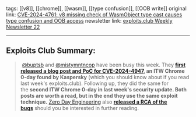 tags: [[v8]], [[chrome]], [[wasm]], [[type confusion]], [[OOB write]]
original link:  [CVE-2024-4761: v8 missing check of WasmObject type cast causes type confusion and OOB access](https://buptsb.github.io/blog/post/CVE-2024-4761-%20v8%20missing%20check%20of%20WasmObject%20type%20cast%20causes%20type%20confusion%20and%20OOB%20access.html?ref=blog.exploits.club)
newsletter link:  [exploits.club Weekly Newsletter 22](https://blog.exploits.club/exploits-club-weekly-newsletter-22/)

---
## Exploits Club Summary:
>  [@buptsb](https://twitter.com/buptsb?ref=blog.exploits.club) and [@mistymntncop](https://twitter.com/mistymntncop?ref=blog.exploits.club) have been busy this week. They [**first released a blog post and PoC for CVE-2024-4947**](https://buptsb.github.io/blog/post/CVE-2024-4947-%20v8%20incorrect%20AccessInfo%20for%20module%20namespace%20object%20causes%20Maglev%20type%20confusion.html?ref=blog.exploits.club)**, an ITW Chrome 0-day found by Kaspersky** (which you should know about if you read last week's exploits.club). Following up, they did the same for the **second ITW Chrome 0-day in last week's security update. Both posts are worth a read, but in the end they use the same exploit technique.** [Zero Day Engineering](https://zerodayengineering.com/insights/chrome-viz-v8-wasm.html?ref=blog.exploits.club) also [**released a RCA of the bugs**](https://zerodayengineering.com/insights/chrome-viz-v8-wasm.html?ref=blog.exploits.club) should you be interested in further reading.